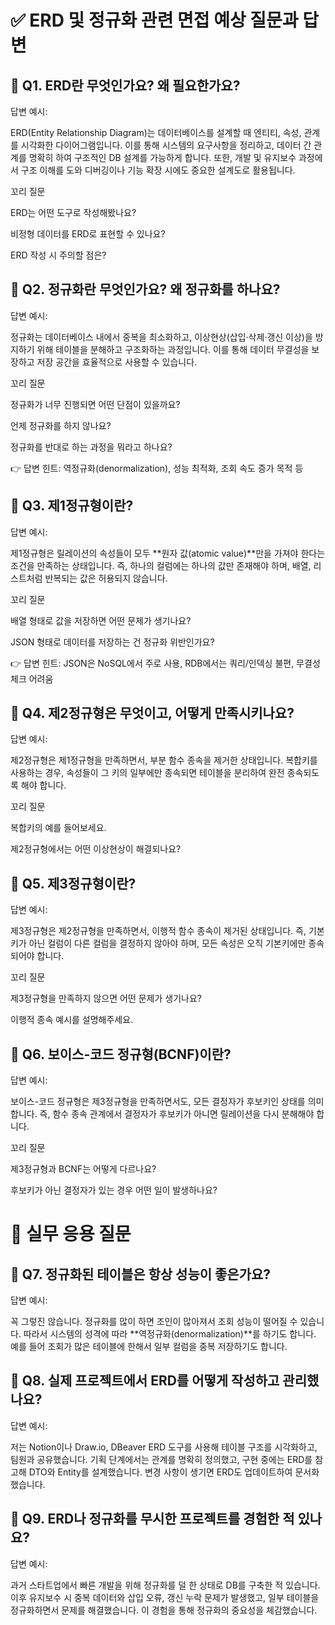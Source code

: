 # ✅ ERD 및 정규화 관련 면접 예상 질문과 답변

## 🔹 Q1. ERD란 무엇인가요? 왜 필요한가요?
답변 예시:

ERD(Entity Relationship Diagram)는 데이터베이스를 설계할 때 엔티티, 속성, 관계를 시각화한 다이어그램입니다.
이를 통해 시스템의 요구사항을 정리하고, 데이터 간 관계를 명확히 하여 구조적인 DB 설계를 가능하게 합니다.
또한, 개발 및 유지보수 과정에서 구조 이해를 도와 디버깅이나 기능 확장 시에도 중요한 설계도로 활용됩니다.

꼬리 질문

ERD는 어떤 도구로 작성해봤나요?

비정형 데이터를 ERD로 표현할 수 있나요?

ERD 작성 시 주의할 점은?

## 🔹 Q2. 정규화란 무엇인가요? 왜 정규화를 하나요?
답변 예시:

정규화는 데이터베이스 내에서 중복을 최소화하고, 이상현상(삽입·삭제·갱신 이상)을 방지하기 위해 테이블을 분해하고 구조화하는 과정입니다.
이를 통해 데이터 무결성을 보장하고 저장 공간을 효율적으로 사용할 수 있습니다.

꼬리 질문

정규화가 너무 진행되면 어떤 단점이 있을까요?

언제 정규화를 하지 않나요?

정규화를 반대로 하는 과정을 뭐라고 하나요?

👉 답변 힌트: 역정규화(denormalization), 성능 최적화, 조회 속도 증가 목적 등

## 🔹 Q3. 제1정규형이란?
답변 예시:

제1정규형은 릴레이션의 속성들이 모두 **원자 값(atomic value)**만을 가져야 한다는 조건을 만족하는 상태입니다.
즉, 하나의 컬럼에는 하나의 값만 존재해야 하며, 배열, 리스트처럼 반복되는 값은 허용되지 않습니다.

꼬리 질문

배열 형태로 값을 저장하면 어떤 문제가 생기나요?

JSON 형태로 데이터를 저장하는 건 정규화 위반인가요?

👉 답변 힌트: JSON은 NoSQL에서 주로 사용, RDB에서는 쿼리/인덱싱 불편, 무결성 체크 어려움

## 🔹 Q4. 제2정규형은 무엇이고, 어떻게 만족시키나요?
답변 예시:

제2정규형은 제1정규형을 만족하면서, 부분 함수 종속을 제거한 상태입니다.
복합키를 사용하는 경우, 속성들이 그 키의 일부에만 종속되면 테이블을 분리하여 완전 종속되도록 해야 합니다.

꼬리 질문

복합키의 예를 들어보세요.

제2정규형에서는 어떤 이상현상이 해결되나요?

## 🔹 Q5. 제3정규형이란?
답변 예시:

제3정규형은 제2정규형을 만족하면서, 이행적 함수 종속이 제거된 상태입니다.
즉, 기본키가 아닌 컬럼이 다른 컬럼을 결정하지 않아야 하며, 모든 속성은 오직 기본키에만 종속되어야 합니다.

꼬리 질문

제3정규형을 만족하지 않으면 어떤 문제가 생기나요?

이행적 종속 예시를 설명해주세요.

## 🔹 Q6. 보이스-코드 정규형(BCNF)이란?
답변 예시:

보이스-코드 정규형은 제3정규형을 만족하면서도, 모든 결정자가 후보키인 상태를 의미합니다.
즉, 함수 종속 관계에서 결정자가 후보키가 아니면 릴레이션을 다시 분해해야 합니다.

꼬리 질문

제3정규형과 BCNF는 어떻게 다르나요?

후보키가 아닌 결정자가 있는 경우 어떤 일이 발생하나요?

# 🎯 실무 응용 질문
## 🔸 Q7. 정규화된 테이블은 항상 성능이 좋은가요?
답변 예시:

꼭 그렇진 않습니다. 정규화를 많이 하면 조인이 많아져서 조회 성능이 떨어질 수 있습니다.
따라서 시스템의 성격에 따라 **역정규화(denormalization)**를 하기도 합니다.
예를 들어 조회가 많은 테이블에 한해서 일부 컬럼을 중복 저장하기도 합니다.

## 🔸 Q8. 실제 프로젝트에서 ERD를 어떻게 작성하고 관리했나요?
답변 예시:

저는 Notion이나 Draw.io, DBeaver ERD 도구를 사용해 테이블 구조를 시각화하고, 팀원과 공유했습니다.
기획 단계에서는 관계를 명확히 정의했고, 구현 중에는 ERD를 참고해 DTO와 Entity를 설계했습니다.
변경 사항이 생기면 ERD도 업데이트하여 문서화했습니다.

## 🔸 Q9. ERD나 정규화를 무시한 프로젝트를 경험한 적 있나요?
답변 예시:

과거 스타트업에서 빠른 개발을 위해 정규화를 덜 한 상태로 DB를 구축한 적 있습니다.
이후 유지보수 시 중복 데이터와 삽입 오류, 갱신 누락 문제가 발생했고, 일부 테이블을 정규화하면서 문제를 해결했습니다.
이 경험을 통해 정규화의 중요성을 체감했습니다.